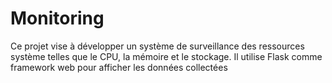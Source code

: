# Monitoring
Ce projet vise à développer un système de surveillance des ressources système telles que le CPU, la mémoire et le stockage. Il utilise Flask comme framework web pour afficher les données collectées
